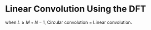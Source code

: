 # Linear Convolution Using the DFT

when $L \ge M+N-1$, Circular convolution = Linear convolution.

